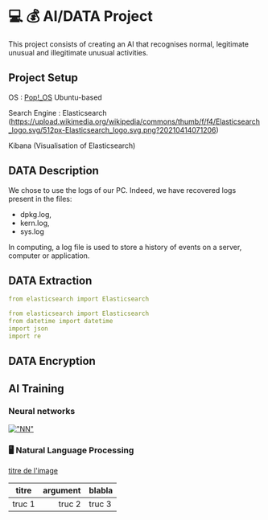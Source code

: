 # 💻 💰 AI/DATA Project 

This project consists of creating an AI that recognises normal, legitimate unusual and illegitimate unusual activities.

## Project Setup
OS : [Pop!_OS](https://pop.system76.com/) Ubuntu-based

Search Engine : 
Elasticsearch
(https://upload.wikimedia.org/wikipedia/commons/thumb/f/f4/Elasticsearch_logo.svg/512px-Elasticsearch_logo.svg.png?20210414071206)

Kibana (Visualisation of Elasticsearch)


## DATA Description

We chose to use the logs of our PC. Indeed, we have recovered logs present in the files:  
- dpkg.log,
- kern.log,
- sys.log

In computing, a log file is used to store a history of events on a server, computer or application.

## DATA Extraction
```yaml
from elasticsearch import Elasticsearch

```

```yaml
from elasticsearch import Elasticsearch
from datetime import datetime
import json
import re
```
## DATA Encryption

## AI Training 

### Neural networks

[!["NN"](https://1.cms.s81c.com/sites/default/files/2021-01-06/ICLH_Diagram_Batch_01_03-DeepNeuralNetwork-WHITEBG.png)](https://www.ibm.com/cloud/learn/neural-networks)

### :desktop_computer: Natural Language Processing

[titre de l'image](./pics/image.png)

| titre | argument | blabla |
| :---: | ---: | :--- |
| truc 1 | truc 2 | truc 3|


